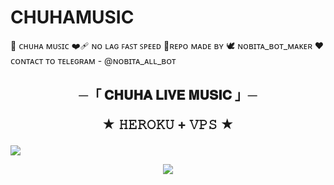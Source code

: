 # CHUHAMUSIC
💫 ᴄʜᴜʜᴀ ᴍᴜꜱɪᴄ ❤️‍🩹 ɴᴏ ʟᴀɢ ꜰᴀꜱᴛ ꜱᴘᴇᴇᴅ 💸ʀᴇᴘᴏ ᴍᴀᴅᴇ ʙʏ 🕊️ ɴᴏʙɪᴛᴀ_ʙᴏᴛ_ᴍᴀᴋᴇʀ ❤️ ᴄᴏɴᴛᴀᴄᴛ ᴛᴏ ᴛᴇʟᴇɢʀᴀᴍ -  @ɴᴏʙɪᴛᴀ_ᴀʟʟ_ʙᴏᴛ

<h2 align="center">
    ─「  𝐂𝐇𝐔𝐇𝐀 𝐋𝐈𝐕𝐄 𝐌𝐔𝐒𝐈𝐂  」─

★ 𝙷𝙴𝚁𝙾𝙺𝚄 + 𝚅𝙿𝚂 ★
</h2>
<img src="https://readme-typing-svg.herokuapp.com?color=FF0000&width=420&lines=♦𝙳𝙴𝙿𝙻𝙾𝚈+𝙾𝙽+𝙷𝙴𝚁𝙾𝙺𝚄♦;♨️+𝙽𝙾+𝙷𝙴𝚁𝙾𝙺𝚄+𝙱𝙰𝙽+𝙸𝚂𝚂𝚄𝙴+𝙰𝙻𝚂𝙾+𝚅𝙿𝚂+𝙳𝙴𝙿𝙻𝙾𝚈+📍+𝙿𝚁𝙴𝚂𝙴𝙽𝚃;🎭+𝙿𝙾𝚆𝙴𝚁𝙳+𝙱𝚈+𝙽𝙾𝙱𝙸𝚃𝙰+𝙱𝙾𝚃+𝙼𝙰𝙺𝙴𝚁+🎭">

<p align="center">
    <img src="https://envs.sh/cwU.jpg">
</p>
